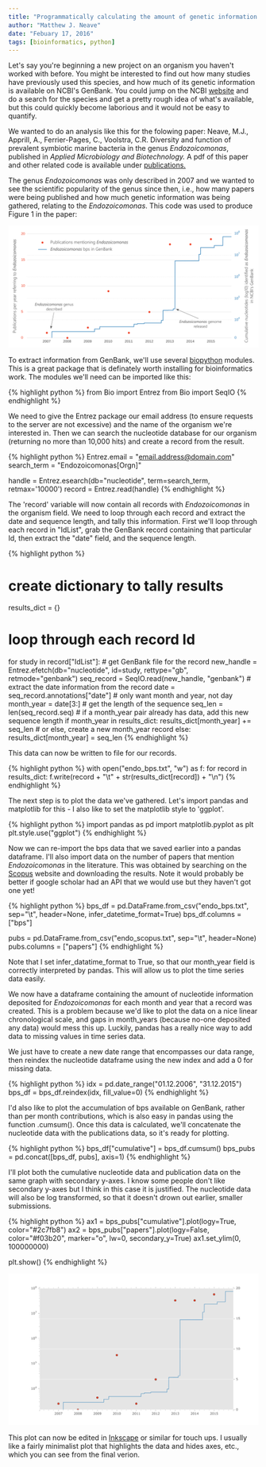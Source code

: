 ```yaml
---
title: "Programmatically calculating the amount of genetic information available in GenBank for a particular organism"
author: "Matthew J. Neave"
date: "Febuary 17, 2016"
tags: [bioinformatics, python]
---
```


Let's say you're beginning a new project on an organism you haven't worked with before. 
You might be interested to find out how many studies have previously used this species, and how much of its genetic information is available on NCBI's GenBank.
You could jump on the NCBI [website](http://blast.ncbi.nlm.nih.gov/Blast.cgi) and do a search for the species and get a pretty rough idea of what's available, but this could quickly become laborious and it would not be easy to quantify.

We wanted to do an analysis like this for the folowing paper: Neave, M.J., Apprill, A., Ferrier-Pages, C., Voolstra, C.R. Diversity and function of prevalent symbiotic marine bacteria in the genus <i>Endozoicomonas</i>, published in <i>Applied Microbiology and Biotechnology.</i>
A pdf of this paper and other related code is available under [publications.](../publications)

The genus <i>Endozoicomonas</i> was only described in 2007 and we wanted to see the scientific popularity of the genus since then, i.e., how many papers were being published and how much genetic information was being gathered, relating to the <i>Endozoicomonas</i>.
This code was used to produce Figure 1 in the paper:

![endo_ncbi](https://github.com/neavemj/neavemj.github.io/blob/master/_posts/endo_review/endo_data.png/?raw=true)

To extract information from GenBank, we'll use several [biopython](http://biopython.org/) modules. 
This is a great package that is definately worth installing for bioinformatics work. 
The modules we'll need can be imported like this:

{% highlight python %}
from Bio import Entrez
from Bio import SeqIO
{% endhighlight %} 

We need to give the Entrez package our email address (to ensure requests to the server are not excessive) and the name of the organism we're interested in. Then we can search the nucleotide database for our organism (returning no more than 10,000 hits) and create a record from the result.

{% highlight python %}
Entrez.email = "email.address@domain.com"
search_term = "Endozoicomonas[Orgn]"

handle = Entrez.esearch(db="nucleotide", term=search_term, retmax='10000')
record = Entrez.read(handle)
{% endhighlight %}

The 'record' variable will now contain all records with <i>Endozoicomonas</i> in the organism field. 
We need to loop through each record and extract the date and sequence length, and tally this information.
First we'll loop through each record in "IdList", grab the GenBank record containing that particular Id, then extract the "date" field, and the sequence length.

{% highlight python %}
# create dictionary to tally results
results_dict = {}

# loop through each record Id
for study in record["IdList"]:
    # get GenBank file for the record
    new_handle = Entrez.efetch(db="nucleotide", id=study, rettype="gb",
            retmode="genbank")
    seq_record = SeqIO.read(new_handle, "genbank")
    # extract the date information from the record
    date = seq_record.annotations["date"]
    # only want month and year, not day
    month_year = date[3:]
    # get the length of the sequence
    seq_len = len(seq_record.seq)
    # if a month_year pair already has data, add this new sequence length 
    if month_year in results_dict:
        results_dict[month_year] += seq_len
    # or else, create a new month_year record
    else:
        results_dict[month_year] = seq_len
{% endhighlight %}

This data can now be written to file for our records.

{% highlight python %}
with open("endo_bps.txt", "w") as f:
    for record in results_dict:
	f.write(record + "\t" + str(results_dict[record]) + "\n")
{% endhighlight %}

The next step is to plot the data we've gathered. 
Let's import pandas and matplotlib for this - I also like to set the matplotlib style to 'ggplot'.

{% highlight python %}
import pandas as pd
import matplotlib.pyplot as plt
plt.style.use("ggplot")
{% endhighlight %}

Now we can re-import the bps data that we saved earlier into a pandas dataframe.
I'll also import data on the number of papers that mention <i>Endozoicomonas</i> in the literature.
This was obtained by searching on the [Scopus](https://www.scopus.com/) website and downloading the results. 
Note it would probably be better if google scholar had an API that we would use but they haven't got one yet!

{% highlight python %}
bps_df = pd.DataFrame.from_csv("endo_bps.txt", sep="\t", header=None,
        infer_datetime_format=True)
bps_df.columns = ["bps"]

pubs = pd.DataFrame.from_csv("endo_scopus.txt", sep="\t", header=None)
pubs.columns = ["papers"]
{% endhighlight %}

Note that I set infer_datatime_format to True, so that our month_year field is correctly interpreted by pandas. This will allow us to plot the time series data easily.

We now have a dataframe containing the amount of nucleotide information deposited for <i>Endozoicomonas</i> for each month and year that a record was created. 
This is a problem because we'd like to plot the data on a nice linear chronological scale, and gaps in month_years (because no-one deposited any data) would mess this up.
Luckily, pandas has a really nice way to add data to missing values in time series data.

We just have to create a new date range that encompasses our data range, then reindex the nucleotide dataframe using the new index and add a 0 for missing data.

{% highlight python %}
idx = pd.date_range("01.12.2006", "31.12.2015")
bps_df = bps_df.reindex(idx, fill_value=0)
{% endhighlight %}

I'd also like to plot the accumulation of bps available on GenBank, rather than per month contributions, which is also easy in pandas using the function .cumsum().
Once this data is calculated, we'll concatenate the nucleotide data with the publications data, so it's ready for plotting. 

{% highlight python %}
bps_df["cumulative"] = bps_df.cumsum()
bps_pubs = pd.concat([bps_df, pubs], axis=1)
{% endhighlight %}

I'll plot both the cumulative nucleotide data and publication data on the same graph with secondary y-axes. 
I know some people don't like secondary y-axes but I think in this case it is justified.
The nucleotide data will also be log transformed, so that it doesn't drown out earlier, smaller submissions.

{% highlight python %}
ax1 = bps_pubs["cumulative"].plot(logy=True, color="#2c7fb8")
ax2 = bps_pubs["papers"].plot(logy=False, color="#f03b20", marker="o", 
	lw=0, secondary_y=True)
ax1.set_ylim(0, 100000000)

plt.show()
{% endhighlight %}

![endo_ncbi](https://github.com/neavemj/neavemj.github.io/blob/master/_posts/endo_review/endo_data_raw.png/?raw=true)

This plot can now be edited in [Inkscape](//inkscape.org) or similar for touch ups.
I usually like a fairly minimalist plot that highlights the data and hides axes, etc., which you can see from the final verion.


